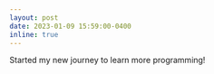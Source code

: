 ```yaml
---
layout: post
date: 2023-01-09 15:59:00-0400
inline: true
---
```


Started my new journey to learn more programming!
